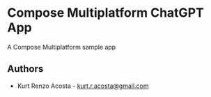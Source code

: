 # Compose Multiplatform ChatGPT App

A Compose Multiplatform sample app

## Authors

- Kurt Renzo Acosta - [kurt.r.acosta@gmail.com](mailto:kurt.r.acosta@gmail.com)
